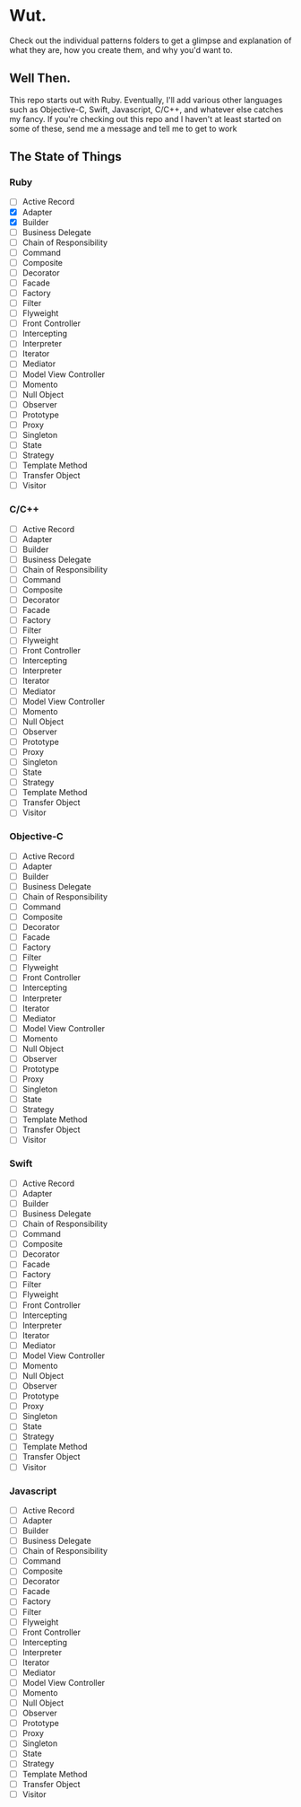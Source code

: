 # Wut.

Check out the individual patterns folders to get a glimpse and explanation of what they are, how you create them, and why you'd want to.

## Well Then.

This repo starts out with Ruby. Eventually, I'll add various other languages such as Objective-C, Swift, Javascript, C/C++, and whatever else catches my fancy. If you're checking out this repo and I haven't at least started on some of these, send me a message and tell me to get to work


## The State of Things
### Ruby
- [ ] Active Record
- [x] Adapter
- [x] Builder
- [ ] Business Delegate
- [ ] Chain of Responsibility
- [ ] Command
- [ ] Composite
- [ ] Decorator
- [ ] Facade
- [ ] Factory
- [ ] Filter
- [ ] Flyweight
- [ ] Front Controller
- [ ] Intercepting
- [ ] Interpreter
- [ ] Iterator
- [ ] Mediator
- [ ] Model View Controller
- [ ] Momento
- [ ] Null Object
- [ ] Observer
- [ ] Prototype
- [ ] Proxy
- [ ] Singleton
- [ ] State
- [ ] Strategy
- [ ] Template Method
- [ ] Transfer Object
- [ ] Visitor

### C/C++
- [ ] Active Record
- [ ] Adapter
- [ ] Builder
- [ ] Business Delegate
- [ ] Chain of Responsibility
- [ ] Command
- [ ] Composite
- [ ] Decorator
- [ ] Facade
- [ ] Factory
- [ ] Filter
- [ ] Flyweight
- [ ] Front Controller
- [ ] Intercepting
- [ ] Interpreter
- [ ] Iterator
- [ ] Mediator
- [ ] Model View Controller
- [ ] Momento
- [ ] Null Object
- [ ] Observer
- [ ] Prototype
- [ ] Proxy
- [ ] Singleton
- [ ] State
- [ ] Strategy
- [ ] Template Method
- [ ] Transfer Object
- [ ] Visitor

### Objective-C
- [ ] Active Record
- [ ] Adapter
- [ ] Builder
- [ ] Business Delegate
- [ ] Chain of Responsibility
- [ ] Command
- [ ] Composite
- [ ] Decorator
- [ ] Facade
- [ ] Factory
- [ ] Filter
- [ ] Flyweight
- [ ] Front Controller
- [ ] Intercepting
- [ ] Interpreter
- [ ] Iterator
- [ ] Mediator
- [ ] Model View Controller
- [ ] Momento
- [ ] Null Object
- [ ] Observer
- [ ] Prototype
- [ ] Proxy
- [ ] Singleton
- [ ] State
- [ ] Strategy
- [ ] Template Method
- [ ] Transfer Object
- [ ] Visitor

### Swift
- [ ] Active Record
- [ ] Adapter
- [ ] Builder
- [ ] Business Delegate
- [ ] Chain of Responsibility
- [ ] Command
- [ ] Composite
- [ ] Decorator
- [ ] Facade
- [ ] Factory
- [ ] Filter
- [ ] Flyweight
- [ ] Front Controller
- [ ] Intercepting
- [ ] Interpreter
- [ ] Iterator
- [ ] Mediator
- [ ] Model View Controller
- [ ] Momento
- [ ] Null Object
- [ ] Observer
- [ ] Prototype
- [ ] Proxy
- [ ] Singleton
- [ ] State
- [ ] Strategy
- [ ] Template Method
- [ ] Transfer Object
- [ ] Visitor

### Javascript
- [ ] Active Record
- [ ] Adapter
- [ ] Builder
- [ ] Business Delegate
- [ ] Chain of Responsibility
- [ ] Command
- [ ] Composite
- [ ] Decorator
- [ ] Facade
- [ ] Factory
- [ ] Filter
- [ ] Flyweight
- [ ] Front Controller
- [ ] Intercepting
- [ ] Interpreter
- [ ] Iterator
- [ ] Mediator
- [ ] Model View Controller
- [ ] Momento
- [ ] Null Object
- [ ] Observer
- [ ] Prototype
- [ ] Proxy
- [ ] Singleton
- [ ] State
- [ ] Strategy
- [ ] Template Method
- [ ] Transfer Object
- [ ] Visitor
